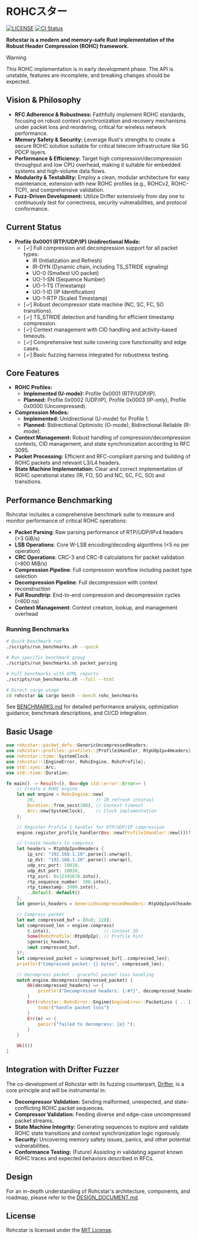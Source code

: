 # ROHCスター

[![LICENSE](https://img.shields.io/badge/license-MIT-blue.svg)](LICENSE)
[![CI Status](https://github.com/mitander/rohcstar/actions/workflows/ci.yml/badge.svg)](https://github.com/mitander/rohcstar/actions)

**Rohcstar is a modern and memory-safe Rust implementation of the Robust Header Compression (ROHC) framework.**

> [!WARNING]
> This ROHC implementation is in early development phase.
> The API is unstable, features are incomplete, and breaking changes should be expected.

## Vision & Philosophy

*   **RFC Adherence & Robustness:** Faithfully implement ROHC standards, focusing on robust context synchronization and recovery mechanisms under packet loss and reordering, critical for wireless network performance.
*   **Memory Safety & Security:** Leverage Rust's strengths to create a secure ROHC solution suitable for critical telecom infrastructure like 5G PDCP layers.
*   **Performance & Efficiency:** Target high compression/decompression throughput and low CPU overhead, making it suitable for embedded systems and high-volume data flows.
*   **Modularity & Testability:** Employ a clean, modular architecture for easy maintenance, extension with new ROHC profiles (e.g., ROHCv2, ROHC-TCP), and comprehensive validation.
*   **Fuzz-Driven Development:** Utilize Drifter extensively from day one to continuously test for correctness, security vulnerabilities, and protocol conformance.

## Current Status

*   **Profile 0x0001 (RTP/UDP/IP) Unidirectional Mode:**
    *   [✓] Full compression and decompression support for all packet types:
        *   IR (Initialization and Refresh)
        *   IR-DYN (Dynamic chain, including TS_STRIDE signaling)
        *   UO-0 (Smallest UO packet)
        *   UO-1-SN (Sequence Number)
        *   UO-1-TS (Timestamp)
        *   UO-1-ID (IP Identification)
        *   UO-1-RTP (Scaled Timestamp)
    *   [✓] Robust decompressor state machine (NC, SC, FC, SO transitions).
    *   [✓] TS_STRIDE detection and handling for efficient timestamp compression.
    *   [✓] Context management with CID handling and activity-based timeouts.
    *   [✓] Comprehensive test suite covering core functionality and edge cases.
    *   [✓] Basic fuzzing harness integrated for robustness testing.

## Core Features

*   **ROHC Profiles:**
    *   **Implemented (U-mode):** Profile 0x0001 (RTP/UDP/IP).
    *   **Planned:** Profile 0x0002 (UDP/IP), Profile 0x0003 (IP-only), Profile 0x0000 (Uncompressed).
*   **Compression Modes:**
    *   **Implemented:** Unidirectional (U-mode) for Profile 1.
    *   **Planned:** Bidirectional Optimistic (O-mode), Bidirectional Reliable (R-mode).
*   **Context Management:** Robust handling of compression/decompression contexts, CID management, and state synchronization according to RFC 3095.
*   **Packet Processing:** Efficient and RFC-compliant parsing and building of ROHC packets and relevant L3/L4 headers.
*   **State Machine Implementation:** Clear and correct implementation of ROHC operational states (IR, FO, SO and NC, SC, FC, SO) and transitions.

## Performance Benchmarking

Rohcstar includes a comprehensive benchmark suite to measure and monitor performance of critical ROHC operations:

*   **Packet Parsing**: Raw parsing performance of RTP/UDP/IPv4 headers (>3 GiB/s)
*   **LSB Operations**: Core W-LSB encoding/decoding algorithms (<5 ns per operation)
*   **CRC Operations**: CRC-3 and CRC-8 calculations for packet validation (>800 MiB/s)
*   **Compression Pipeline**: Full compression workflow including packet type selection
*   **Decompression Pipeline**: Full decompression with context reconstruction
*   **Full Roundtrip**: End-to-end compression and decompression cycles (<600 ns)
*   **Context Management**: Context creation, lookup, and management overhead

### Running Benchmarks

```bash
# Quick benchmark run
./scripts/run_benchmarks.sh --quick

# Run specific benchmark group
./scripts/run_benchmarks.sh packet_parsing

# Full benchmarks with HTML reports
./scripts/run_benchmarks.sh --full --html

# Direct cargo usage
cd rohcstar && cargo bench --bench rohc_benchmarks
```

See [BENCHMARKS.md](docs/BENCHMARKS.md) for detailed performance analysis, optimization guidance, benchmark descriptions, and CI/CD integration.

## Basic Usage

```rust
use rohcstar::packet_defs::GenericUncompressedHeaders;
use rohcstar::profiles::profile1::{Profile1Handler, RtpUdpIpv4Headers};
use rohcstar::time::SystemClock;
use rohcstar::{EngineError, RohcEngine, RohcProfile};
use std::sync::Arc;
use std::time::Duration;

fn main() -> Result<(), Box<dyn std::error::Error>> {
    // Create a ROHC engine
    let mut engine = RohcEngine::new(
        20,                       // IR refresh interval
        Duration::from_secs(300), // Context timeout
        Arc::new(SystemClock),    // Clock implementation
    );

    // Register Profile 1 handler for RTP/UDP/IP compression
    engine.register_profile_handler(Box::new(Profile1Handler::new()))?;

    // Create headers to compress
    let headers = RtpUdpIpv4Headers {
        ip_src: "192.168.1.10".parse().unwrap(),
        ip_dst: "192.168.1.20".parse().unwrap(),
        udp_src_port: 10010,
        udp_dst_port: 20020,
        rtp_ssrc: 0x12345678.into(),
        rtp_sequence_number: 100.into(),
        rtp_timestamp: 1000.into(),
        ..Default::default()
    };
    let generic_headers = GenericUncompressedHeaders::RtpUdpIpv4(headers);

    // Compress packet
    let mut compressed_buf = [0u8; 128];
    let compressed_len = engine.compress(
        0.into(),                    // Context ID
        Some(RohcProfile::RtpUdpIp), // Profile hint
        &generic_headers,
        &mut compressed_buf,
    )?;
    let compressed_packet = &compressed_buf[..compressed_len];
    println!("Compressed packet: {} bytes", compressed_len);

    // Decompress packet - graceful packet loss handling
    match engine.decompress(compressed_packet) {
        Ok(decompressed_headers) => {
            println!("Decompressed headers: {:#?}", decompressed_headers);
        }
        Err(rohcstar::RohcError::Engine(EngineError::PacketLoss { .. })) => {
            todo!("handle packet loss")
        }
        Err(e) => {
            panic!("failed to decompress: {e} ");
        }
    }

    Ok(())
}
```

## Integration with Drifter Fuzzer

The co-development of Rohcstar with its fuzzing counterpart, [Drifter](https://github.com/mitander/drifter), is a core principle and will be instrumental in:
*   **Decompressor Validation:** Sending malformed, unexpected, and state-conflicting ROHC packet sequences.
*   **Compressor Validation:** Feeding diverse and edge-case uncompressed packet streams.
*   **State Machine Integrity:** Generating sequences to explore and validate ROHC state transitions and context synchronization logic rigorously.
*   **Security:** Uncovering memory safety issues, panics, and other potential vulnerabilities.
*   **Conformance Testing:** (Future) Assisting in validating against known ROHC traces and expected behaviors described in RFCs.

## Design

For an in-depth understanding of Rohcstar's architecture, components, and roadmap, please refer to the [DESIGN_DOCUMENT.md](docs/DESIGN_DOCUMENT.md).

## License

Rohcstar is licensed under the [MIT License](LICENSE).
